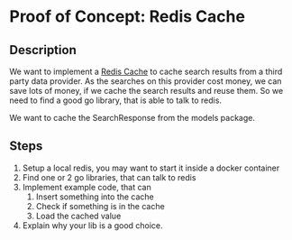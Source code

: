 # Proof of Concept: Redis Cache

## Description

We want to implement a [Redis Cache](https://redis.io/) to cache search results from a third party data provider.
As the searches on this provider cost money, we can save lots of money, if we cache the search results and reuse them.
So we need to find a good go library, that is able to talk to redis.

We want to cache the SearchResponse from the models package.

## Steps

1. Setup a local redis, you may want to start it inside a docker container
2. Find one or 2 go libraries, that can talk to redis
3. Implement example code, that can
   1. Insert something into the cache
   2. Check if something is in the cache
   3. Load the cached value
4. Explain why your lib is a good choice.